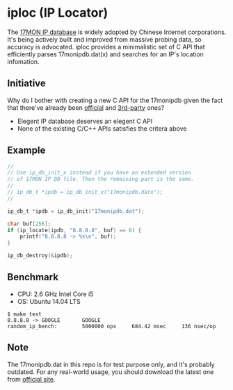 # iploc (IP Locator)

The [17MON IP database](https://www.ipip.net) is widely adopted by Chinese Internet corporations. 
It's being actively built and improved from massive probing data, so accuracy is advocated. 
iploc provides a minimalistic set of C API that efficiently parses 17monipdb.dat(x) and searches for an 
IP's location infomation.

## Initiative

Why do I bother with creating a new C API for the 17monipdb given the fact that
there've already been [official](https://www.ipip.net/download.html#ip_code) and
[3rd-party](https://www.ipip.net/download.html#ip_code2) ones?

* Elegent IP database deserves an elegent C API
* None of the existing C/C++ APIs satisfies the critera above  

## Example

```c
//
// Use ip_db_init_x instead if you have an extended version
// of 17MON IP DB file. Then the remaining part is the same.
//
// ip_db_t *ipdb = ip_db_init_x("17monipdb.datx");
//

ip_db_t *ipdb = ip_db_init("17monipdb.dat");

char buf[256];
if (ip_locate(ipdb, "8.8.8.8", buf) == 0) {
    printf("8.8.8.8 -> %s\n", buf);
}

ip_db_destroy(&ipdb);
```

## Benchmark
* CPU: 2.6 GHz Intel Core i5
* OS: Ubuntu 14.04 LTS
```
$ make test
8.8.8.8 -> GOOGLE       GOOGLE
random_ip_bench:        5000000 ops     684.42 msec     136 nsec/op
```

## Note
The 17monipdb.dat in this repo is for test purpose only, and it's probably outdated.
For any real-world usage, you should download the latest one from [official site](https://www.ipip.net).

